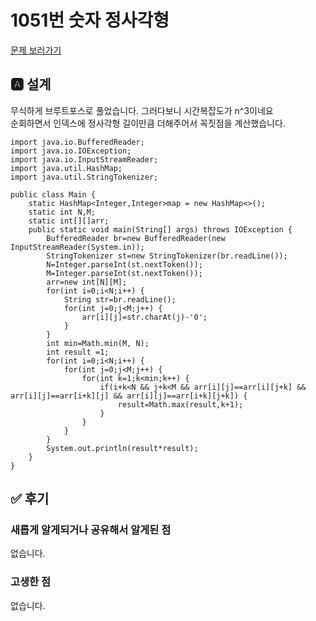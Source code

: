 # 1051번 숫자 정사각형
[문제 보러가기](https://www.acmicpc.net/problem/1051)

## 🅰 설계
무식하게 브루트포스로 풀었습니다. 그러다보니 시간복잡도가 n^3이네요  
순회하면서 인덱스에 정사각형 길이만큼 더해주어서 꼭짓점을 계산했습니다.
```
import java.io.BufferedReader;
import java.io.IOException;
import java.io.InputStreamReader;
import java.util.HashMap;
import java.util.StringTokenizer;

public class Main {
	static HashMap<Integer,Integer>map = new HashMap<>();
	static int N,M;
	static int[][]arr;
	public static void main(String[] args) throws IOException {
		BufferedReader br=new BufferedReader(new InputStreamReader(System.in));
		StringTokenizer st=new StringTokenizer(br.readLine());
		N=Integer.parseInt(st.nextToken());
		M=Integer.parseInt(st.nextToken());
		arr=new int[N][M];
		for(int i=0;i<N;i++) {
			String str=br.readLine();
			for(int j=0;j<M;j++) {
				arr[i][j]=str.charAt(j)-'0';
			}
		}
		int min=Math.min(M, N);
		int result =1;
		for(int i=0;i<N;i++) {
			for(int j=0;j<M;j++) {
				for(int k=1;k<min;k++) {
					if(i+k<N && j+k<M && arr[i][j]==arr[i][j+k] && arr[i][j]==arr[i+k][j] && arr[i][j]==arr[i+k][j+k]) {
						result=Math.max(result,k+1);
					}
				}
			}
		}
		System.out.println(result*result);
	}
}
```
## ✅ 후기
### 새롭게 알게되거나 공유해서 알게된 점
없습니다.  

### 고생한 점
없습니다.   
